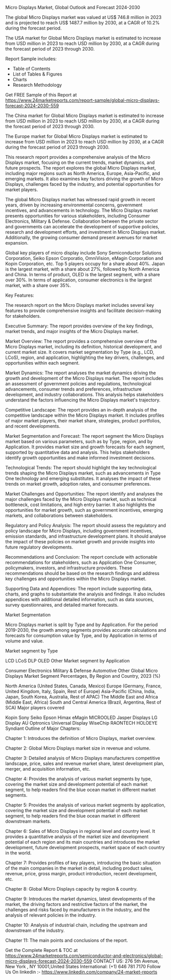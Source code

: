 Micro Displays Market, Global Outlook and Forecast 2024-2030

The global Micro Displays market was valued at US$ 746.8 million in 2023 and is projected to reach US$ 1487.7 million by 2030, at a CAGR of 10.2% during the forecast period.

The USA market for Global Micro Displays market is estimated to increase from USD million in 2023 to reach USD million by 2030, at a CAGR during the forecast period of 2023 through 2030.

Report Sample includes:
- Table of Contents
- List of Tables & Figures
- Charts
- Research Methodology

Get FREE Sample of this Report at https://www.24marketreports.com/report-sample/global-micro-displays-forecast-2024-2030-559

The China market for Global Micro Displays market is estimated to increase from USD million in 2023 to reach USD million by 2030, at a CAGR during the forecast period of 2023 through 2030.

The Europe market for Global Micro Displays market is estimated to increase from USD million in 2023 to reach USD million by 2030, at a CAGR during the forecast period of 2023 through 2030.

This research report provides a comprehensive analysis of the Micro Displays market, focusing on the current trends, market dynamics, and future prospects. The report explores the global Micro Displays market, including major regions such as North America, Europe, Asia-Pacific, and emerging markets. It also examines key factors driving the growth of Micro Displays, challenges faced by the industry, and potential opportunities for market players.

The global Micro Displays market has witnessed rapid growth in recent years, driven by increasing environmental concerns, government incentives, and advancements in technology. The Micro Displays market presents opportunities for various stakeholders, including Consumer Electronics, Military & Defense. Collaboration between the private sector and governments can accelerate the development of supportive policies, research and development efforts, and investment in Micro Displays market. Additionally, the growing consumer demand present avenues for market expansion.

Global key players of micro display include Sony Semiconductor Solutions Corporation, Seiko Epson Corporatio, OmniVision, eMagin Corporation and Kopin Corporation, etc. Top 5 players occupy for a share about 40%. Japan is the largest market, with a share about 27%, followed by North America and China. In terms of product, OLED is the largest segment, with a share over 30%. In terms of application, consumer electronics is the largest market, with a share over 35%.

Key Features:

The research report on the Micro Displays market includes several key features to provide comprehensive insights and facilitate decision-making for stakeholders.

Executive Summary: The report provides overview of the key findings, market trends, and major insights of the Micro Displays market.

Market Overview: The report provides a comprehensive overview of the Micro Displays market, including its definition, historical development, and current market size. It covers market segmentation by Type (e.g., LCD, LCoS), region, and application, highlighting the key drivers, challenges, and opportunities within each segment.

Market Dynamics: The report analyses the market dynamics driving the growth and development of the Micro Displays market. The report includes an assessment of government policies and regulations, technological advancements, consumer trends and preferences, infrastructure development, and industry collaborations. This analysis helps stakeholders understand the factors influencing the Micro Displays market's trajectory.

Competitive Landscape: The report provides an in-depth analysis of the competitive landscape within the Micro Displays market. It includes profiles of major market players, their market share, strategies, product portfolios, and recent developments.

Market Segmentation and Forecast: The report segment the Micro Displays market based on various parameters, such as by Type, region, and by Application. It provides market size and growth forecasts for each segment, supported by quantitative data and analysis. This helps stakeholders identify growth opportunities and make informed investment decisions.

Technological Trends: The report should highlight the key technological trends shaping the Micro Displays market, such as advancements in Type One technology and emerging substitutes. It analyses the impact of these trends on market growth, adoption rates, and consumer preferences.

Market Challenges and Opportunities: The report identify and analyses the major challenges faced by the Micro Displays market, such as technical bottleneck, cost limitations, and high entry barrier. It also highlights the opportunities for market growth, such as government incentives, emerging markets, and collaborations between stakeholders.

Regulatory and Policy Analysis: The report should assess the regulatory and policy landscape for Micro Displays, including government incentives, emission standards, and infrastructure development plans. It should analyse the impact of these policies on market growth and provide insights into future regulatory developments.

Recommendations and Conclusion: The report conclude with actionable recommendations for stakeholders, such as Application One Consumer, policymakers, investors, and infrastructure providers. These recommendations should be based on the research findings and address key challenges and opportunities within the Micro Displays market.

Supporting Data and Appendices: The report include supporting data, charts, and graphs to substantiate the analysis and findings. It also includes appendices with additional detailed information, such as data sources, survey questionnaires, and detailed market forecasts.

Market Segmentation

Micro Displays market is split by Type and by Application. For the period 2019-2030, the growth among segments provides accurate calculations and forecasts for consumption value by Type, and by Application in terms of volume and value.

Market segment by Type

LCD
LCoS
DLP
OLED
Other
Market segment by Application

Consumer Electronics
Military & Defense
Automotive
Other
Global Micro Displays Market Segment Percentages, By Region and Country, 2023 (%)

North America (United States, Canada, Mexico)
Europe (Germany, France, United Kingdom, Italy, Spain, Rest of Europe)
Asia-Pacific (China, India, Japan, South Korea, Australia, Rest of APAC)
The Middle East and Africa (Middle East, Africa)
South and Central America (Brazil, Argentina, Rest of SCA)
Major players covered

Kopin
Sony
Seiko Epson
Himax
eMagin
MICROOLED
Jasper Displays
LG Display
AU Optronics
Universal Display
WiseChip
RAONTECH
HOLOEYE
Syndiant
Outline of Major Chapters:

Chapter 1: Introduces the definition of Micro Displays, market overview.

Chapter 2: Global Micro Displays market size in revenue and volume.

Chapter 3: Detailed analysis of Micro Displays manufacturers competitive landscape, price, sales and revenue market share, latest development plan, merger, and acquisition information, etc.

Chapter 4: Provides the analysis of various market segments by type, covering the market size and development potential of each market segment, to help readers find the blue ocean market in different market segments.

Chapter 5: Provides the analysis of various market segments by application, covering the market size and development potential of each market segment, to help readers find the blue ocean market in different downstream markets.

Chapter 6: Sales of Micro Displays in regional level and country level. It provides a quantitative analysis of the market size and development potential of each region and its main countries and introduces the market development, future development prospects, market space of each country in the world.

Chapter 7: Provides profiles of key players, introducing the basic situation of the main companies in the market in detail, including product sales, revenue, price, gross margin, product introduction, recent development, etc.

Chapter 8: Global Micro Displays capacity by region & country.

Chapter 9: Introduces the market dynamics, latest developments of the market, the driving factors and restrictive factors of the market, the challenges and risks faced by manufacturers in the industry, and the analysis of relevant policies in the industry.

Chapter 10: Analysis of industrial chain, including the upstream and downstream of the industry.

Chapter 11: The main points and conclusions of the report.

Get the Complete Report & TOC at https://www.24marketreports.com/semiconductor-and-electronics/global-micro-displays-forecast-2024-2030-559
CONTACT US:
276 5th Avenue, New York , NY 10001,United States
International: (+1) 646 781 7170
Follow Us On linkedin :- https://www.linkedin.com/company/24-market-reports
